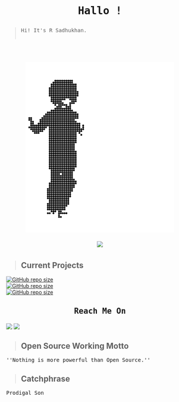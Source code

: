 <h1 align="center"><pre>Hallo !</pre></h1>


><pre>Hi! It's R Sadhukhan.

<br>
<h2 align="center"><img src="autoload/STRd.gif" ></h2>

<h6 align="center"><a href="https://open.spotify.com/track/3S2R0EVwBSAVMd5UMgKTL0?si=Zu5t6ed1QdCRjdkz3fLr8Q&utm_source=copy-link"><img src="https://img.shields.io/badge/Spotify-1ED760?&style=for-the-badge&logo=spotify&logoColor=black"></a></h6>

> ## Current Projects
<a href="https://github.com/SudipC3/github-explore"><img alt="GitHub repo size" src="https://img.shields.io/github/repo-size/SudipC3/github-explore?color=%23003366&label=github-explore&logo=github&logoColor=black&style=for-the-badge"></a>
<br>
<a href="https://github.com/SadhukhanR/bmiconsole"><img alt="GitHub repo size" src="https://img.shields.io/github/repo-size/SadhukhanR/bmiconsole?color=%23ff6700&label=bmiconsole&logo=github&logoColor=black&style=for-the-badge"></a>
<br>
<a href="https://github.com/SadhukhanR/kex"><img alt="GitHub repo size" src="https://img.shields.io/github/repo-size/SadhukhanR/kex?style=for-the-badge"></a>
<h2 align="center"><pre>Reach Me On</pre></h2>
<a href="https://twitter.com/_sadhukhan"><img src="https://img.shields.io/badge/twitter-%231DA1F2.svg?&style=for-the-badge&logo=twitter&logoColor=white" /></a>
<a href="mailto:rohit02sadhukhan@pm.me?subject=Hi! R Sadhukhan"><img src="https://img.shields.io/badge/ProtonMail-8B89CC?style=for-the-badge&logo=protonmail&logoColor=white"/></a>

> ## Open Source Working Motto
<pre>
''Nothing is more powerful than Open Source.''
</pre>

> ## Catchphrase
<pre>
Prodigal Son
</pre>

